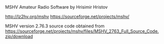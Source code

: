 MSHV Amateur Radio Software
by Hrisimir Hristov

http://lz2hv.org/mshv
https://sourceforge.net/projects/mshv/

MSHV version 2.76.3 source code obtained from https://sourceforge.net/projects/mshv/files/MSHV_2763_Full_Source_Code.zip/download

